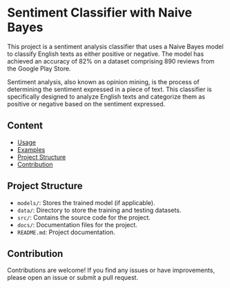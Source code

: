 # Sentiment Classifier with Naive Bayes

This project is a sentiment analysis classifier that uses a Naive Bayes model to classify English texts as either positive or negative. The model has achieved an accuracy of 82% on a dataset comprising 890 reviews from the Google Play Store.

Sentiment analysis, also known as opinion mining, is the process of determining the sentiment expressed in a piece of text. This classifier is specifically designed to analyze English texts and categorize them as positive or negative based on the sentiment expressed.

## Content

- [Usage](#usage)
- [Examples](#examples)
- [Project Structure](#project-structure)
- [Contribution](#contribution)


## Project Structure

- `models/`: Stores the trained model (if applicable).
- `data/`: Directory to store the training and testing datasets.
- `src/`: Contains the source code for the project.
- `docs/`: Documentation files for the project.
- `README.md`: Project documentation.

## Contribution

Contributions are welcome! If you find any issues or have improvements, please open an issue or submit a pull request.

